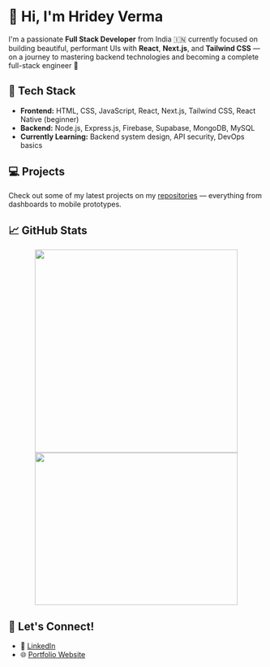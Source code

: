 # 👋 Hi, I'm Hridey Verma

I'm a passionate **Full Stack Developer** from India 🇮🇳 currently focused on building beautiful, performant UIs with **React**, **Next.js**, and **Tailwind CSS** — on a journey to mastering backend technologies and becoming a complete full-stack engineer 🚀

## 🔧 Tech Stack
- **Frontend:** HTML, CSS, JavaScript, React, Next.js, Tailwind CSS, React Native (beginner)
- **Backend:** Node.js, Express.js, Firebase, Supabase, MongoDB, MySQL
- **Currently Learning:** Backend system design, API security, DevOps basics

## 💻 Projects
Check out some of my latest projects on my [repositories](https://github.com/Hridey79?tab=repositories) — everything from dashboards to mobile prototypes.

## 📈 GitHub Stats

<p align="center">
  <img src="https://github-readme-stats.vercel.app/api?username=Hridey79&show_icons=true&theme=tokyonight" width="400" heigtht="300"/>
  <img src="https://github-readme-streak-stats.herokuapp.com/?user=Hridey79&theme=tokyonight" width="400" height="300"/>
</p>

## 🤝 Let's Connect!
- 💼 [LinkedIn](https://linkedin.com/in/hridey-verma-67633a225)
- 🌐 [Portfolio Website](https://hridey-verma.netlify.app/)
